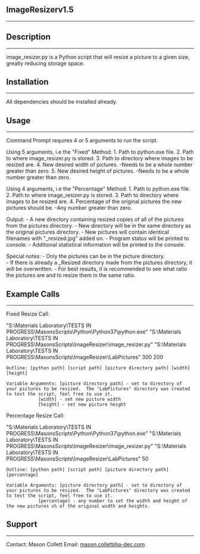 ## ImageResizerv1.5
------------------------------

## Description
---------------
image_resizer.py is a Python script that will resize a picture to a given size, greatly reducing storage space.


## Installation
---------------
All dependencies should be installed already.  


## Usage 
--------------
Command Prompt requires 4 or 5 arguments to run the script.

Using 5 arguments, i.e the "Fixed" Method:
	1. Path to python.exe file.
	2. Path to where image_resizer.py is stored.
	3. Path to directory where images to be resized are.
	4. New desired width of pictures.
		-Needs to be a whole number greater than zero.
	5. New desired height of pictures.
		-Needs to be a whole number greater than zero.

Using 4 arguments, i.e the "Percentage" Method:
	1. Path to python.exe file.
	2. Path to where image_resizer.py is stored.
	3. Path to directory where images to be resized are.
	4. Percentage of the original pictures the new pictures should be.
		-Any number greater than zero.

Output: 
	- A new directory containing resized copies of all of the pictures from the pictures directory.
	- New directory will be in the same directory as the original pictures directory.
	- New pictures will contain identical filenames with "_resized.jpg" added on.
	- Program status will be printed to console.
	- Additional statistical information will be printed to the console.

Special notes:
	- Only the pictures can be in the picture directory.  
	- If there is already a _Resized directory made from the pictures directory, it will be overwritten.
	- For best results, it is recommended to see what ratio the pictures are and to resize them in the same ratio.


## Example Calls
--------------	

Fixed Resize Call: 
														
"S:\Materials Laboratory\TESTS IN PROGRESS\MasonsScripts\Python\Python37\python.exe" "S:\Materials Laboratory\TESTS IN PROGRESS\MasonsScripts\ImageResizer\image_resizer.py" "S:\Materials Laboratory\TESTS IN PROGRESS\MasonsScripts\ImageResizer\LabPictures" 300 200

	Outline: [python path] [script path] [picture directory path] [width] [height]

	Variable Arguments: [picture directory path] - set to directory of your pictures to be resized.  The "LabPictures" directory was created to test the script, feel free to use it.
		 	    [width] - set new picture width
		 	    [height] - set new picture height

Percentage Resize Call: 

"S:\Materials Laboratory\TESTS IN PROGRESS\MasonsScripts\Python\Python37\python.exe" "S:\Materials Laboratory\TESTS IN PROGRESS\MasonsScripts\ImageResizer\image_resizer.py" "S:\Materials Laboratory\TESTS IN PROGRESS\MasonsScripts\ImageResizer\LabPictures" 50

	Outline: [python path] [script path] [picture directory path] [percentage]
	
	Variable Arguments: [picture directory path] - set to directory of your pictures to be resized.  The "LabPictures" directory was created to test the script, feel free to use it.
		 	    [percentage] - any number to set the width and height of the new pictures x% of the original width and heights.


## Support
--------------
Contact: Mason Collett
Email: mason.collett@a-dec.com

